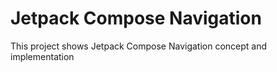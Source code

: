 # Jetpack Compose Navigation
This project shows Jetpack Compose Navigation concept and implementation

